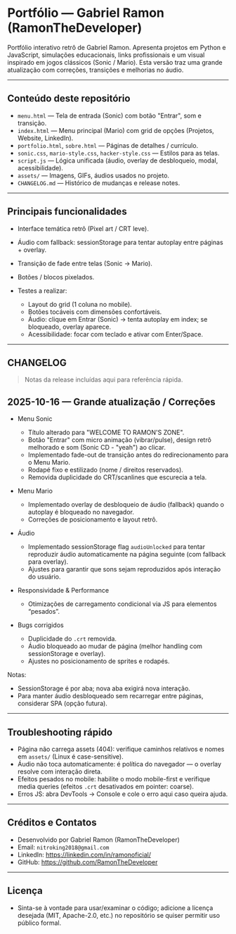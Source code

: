 # Portfólio — Gabriel Ramon (RamonTheDeveloper)

Portfólio interativo retrô de Gabriel Ramon. Apresenta projetos em Python e JavaScript, simulações educacionais, links profissionais e um visual inspirado em jogos clássicos (Sonic / Mario). Esta versão traz uma grande atualização com correções, transições e melhorias no áudio.

---

## Conteúdo deste repositório
- `menu.html` — Tela de entrada (Sonic) com botão "Entrar", som e transição.
- `index.html` — Menu principal (Mario) com grid de opções (Projetos, Website, LinkedIn).
- `portfolio.html`, `sobre.html` — Páginas de detalhes / currículo.
- `sonic.css`, `mario-style.css`, `hacker-style.css` — Estilos para as telas.
- `script.js` — Lógica unificada (áudio, overlay de desbloqueio, modal, acessibilidade).
- `assets/` — Imagens, GIFs, áudios usados no projeto.
- `CHANGELOG.md` — Histórico de mudanças e release notes.

---

## Principais funcionalidades
- Interface temática retrô (Pixel art / CRT leve).
- Áudio com fallback: sessionStorage para tentar autoplay entre páginas + overlay.
- Transição de fade entre telas (Sonic → Mario).
- Botões / blocos pixelados.

- Testes a realizar:
  - Layout do grid (1 coluna no mobile).
  - Botões tocáveis com dimensões confortáveis.
  - Áudio: clique em Entrar (Sonic) → tenta autoplay em index; se bloqueado, overlay aparece.
  - Acessibilidade: focar com teclado e ativar com Enter/Space.

---

## CHANGELOG
> Notas da release incluídas aqui para referência rápida.

## 2025-10-16 — Grande atualização / Correções
- Menu Sonic
  - Título alterado para "WELCOME TO RAMON'S ZONE".
  - Botão "Entrar" com micro animação (vibrar/pulse), design retrô melhorado e som (Sonic CD - "yeah") ao clicar.
  - Implementado fade-out de transição antes do redirecionamento para o Menu Mario.
  - Rodapé fixo e estilizado (nome / direitos reservados).
  - Removida duplicidade do CRT/scanlines que escurecia a tela.

- Menu Mario
  - Implementado overlay de desbloqueio de áudio (fallback) quando o autoplay é bloqueado no navegador.
  - Correções de posicionamento e layout retrô.

- Áudio
  - Implementado sessionStorage flag `audioUnlocked` para tentar reproduzir áudio automaticamente na página seguinte (com fallback para overlay).
  - Ajustes para garantir que sons sejam reproduzidos após interação do usuário.

- Responsividade & Performance
  - Otimizações de carregamento condicional via JS para elementos “pesados”.

- Bugs corrigidos
  - Duplicidade do `.crt` removida.
  - Áudio bloqueado ao mudar de página (melhor handling com sessionStorage e overlay).
  - Ajustes no posicionamento de sprites e rodapés.

Notas:
- SessionStorage é por aba; nova aba exigirá nova interação.
- Para manter áudio desbloqueado sem recarregar entre páginas, considerar SPA (opção futura).

---

## Troubleshooting rápido
- Página não carrega assets (404): verifique caminhos relativos e nomes em `assets/` (Linux é case-sensitive).
- Áudio não toca automaticamente: é política do navegador — o overlay resolve com interação direta.
- Efeitos pesados no mobile: habilite o modo mobile-first e verifique media queries (efeitos `.crt` desativados em pointer: coarse).
- Erros JS: abra DevTools → Console e cole o erro aqui caso queira ajuda.

---

## Créditos e Contatos
- Desenvolvido por Gabriel Ramon (RamonTheDeveloper)  
- Email: `nitroking2018@gmail.com`  
- LinkedIn: https://linkedin.com/in/ramonoficial/  
- GitHub: https://github.com/RamonTheDeveloper

---

## Licença
- Sinta-se à vontade para usar/examinar o código; adicione a licença desejada (MIT, Apache-2.0, etc.) no repositório se quiser permitir uso público formal.
